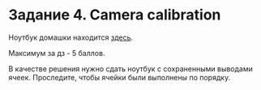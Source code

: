 # Задание 4. Camera calibration

Ноутбук домашки находится [здесь](https://github.com/warmhammer/wheeled_robots_intro/tree/main/hw_4/camera_calibration.ipynb).

Максимум за дз - 5 баллов.

В качестве решения нужно сдать ноутбук с сохраненными выводами ячеек. Проследите, чтобы ячейки были выполнены по порядку.